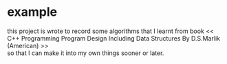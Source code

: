 example
=======
this project is wrote to record some algorithms that I learnt from book 
<< C++ Programming Program Design Including Data Structures  By D.S.Marlik (American) >>  
so that I can make it into my own things sooner or later. 
 
